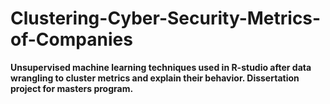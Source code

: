 # Clustering-Cyber-Security-Metrics-of-Companies
**Unsupervised machine learning techniques used in R-studio after data wrangling to cluster metrics and explain their behavior. Dissertation project for masters program.**
